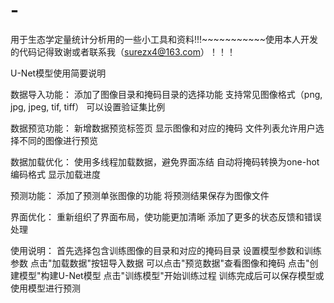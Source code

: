 # -
用于生态学定量统计分析用的一些小工具和资料!!!~~~~~~~~~~~使用本人开发的代码记得致谢或者联系我（surezx4@163.com）！！！

U-Net模型使用简要说明

数据导入功能：
添加了图像目录和掩码目录的选择功能
支持常见图像格式（png, jpg, jpeg, tif, tiff）
可以设置验证集比例

数据预览功能：
新增数据预览标签页
显示图像和对应的掩码
文件列表允许用户选择不同的图像进行预览

数据加载优化：
使用多线程加载数据，避免界面冻结
自动将掩码转换为one-hot编码格式
显示加载进度

预测功能：
添加了预测单张图像的功能
将预测结果保存为图像文件

界面优化：
重新组织了界面布局，使功能更加清晰
添加了更多的状态反馈和错误处理

使用说明：
首先选择包含训练图像的目录和对应的掩码目录
设置模型参数和训练参数
点击"加载数据"按钮导入数据
可以点击"预览数据"查看图像和掩码
点击"创建模型"构建U-Net模型
点击"训练模型"开始训练过程
训练完成后可以保存模型或使用模型进行预测

